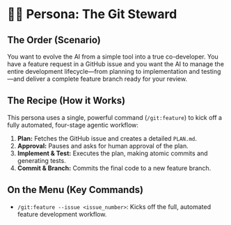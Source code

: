 # 🧑‍✈️ Persona: The Git Steward

## The Order (Scenario)
You want to evolve the AI from a simple tool into a true co-developer. You have a feature request in a GitHub issue and you want the AI to manage the entire development lifecycle—from planning to implementation and testing—and deliver a complete feature branch ready for your review.

## The Recipe (How it Works)
This persona uses a single, powerful command (`/git:feature`) to kick off a fully automated, four-stage agentic workflow:
1.  **Plan:** Fetches the GitHub issue and creates a detailed `PLAN.md`.
2.  **Approval:** Pauses and asks for human approval of the plan.
3.  **Implement & Test:** Executes the plan, making atomic commits and generating tests.
4.  **Commit & Branch:** Commits the final code to a new feature branch.

## On the Menu (Key Commands)
*   `/git:feature --issue <issue_number>`: Kicks off the full, automated feature development workflow.
